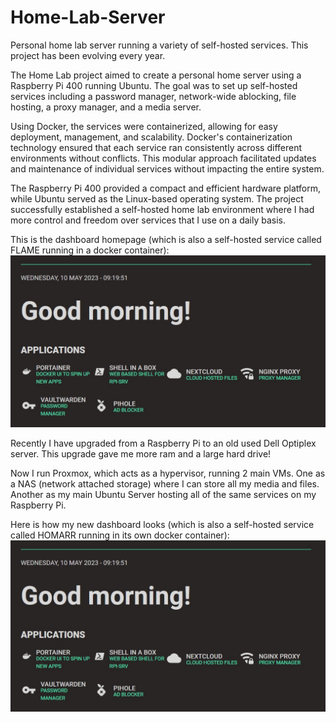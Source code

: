 # Home-Lab-Server
Personal home lab server running a variety of self-hosted services. This project has been evolving every year.

The Home Lab project aimed to create a personal home server using a Raspberry Pi 400 running Ubuntu. The goal was to set up self-hosted services including a password manager, network-wide ablocking, file hosting, a proxy manager, and a media server.

Using Docker, the services were containerized, allowing for easy deployment, management, and scalability. Docker's containerization technology ensured that each service ran consistently across different environments without conflicts. This modular approach facilitated updates and maintenance of individual services without impacting the entire system.

The Raspberry Pi 400 provided a compact and efficient hardware platform, while Ubuntu served as the Linux-based operating system. The project successfully established a self-hosted home lab environment where I had more control and freedom over services that I use on a daily basis. 

This is the dashboard homepage (which is also a self-hosted service called FLAME running in a docker container):
![FLAME Dashboard](https://github.com/VenkatKandhipati/Home-Lab-Server/blob/2293fc6896eec89ad39e6f25a6275a1286b19fad/Screenshot%202023-05-10%20092005.jpg)

Recently I have upgraded from a Raspberry Pi to an old used Dell Optiplex server. This upgrade gave me more ram and a large hard drive!

Now I run Proxmox, which acts as a hypervisor, running 2 main VMs. One as a NAS (network attached storage) where I can store all my media and files. Another as my main Ubuntu Server hosting all of the same services on my Raspberry Pi.

Here is how my new dashboard looks (which is also a self-hosted service called HOMARR running in its own docker container):
![HOMARR Dashboard](https://github.com/VenkatKandhipati/Home-Lab-Server/blob/2293fc6896eec89ad39e6f25a6275a1286b19fad/Screenshot%202023-05-10%20092005.jpg)
